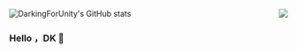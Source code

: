 ![DarkingForUnity's GitHub stats](https://github-readme-stats.vercel.app/api?username=DarkingForUnity&locale=cn)
<img align="right" src="https://github-readme-stats.vercel.app/api?username=DarkingForUnity&show_icons=true&icon_color=CE1D2D&text_color=718096&bg_color=ffffff&hide_title=true" />
### Hello ，DK 👋


<!--
**DarkingForUnity/DarkingForUnity** is a ✨ _special_ ✨ repository because its `README.md` (this file) appears on your GitHub profile.

Here are some ideas to get you started:

- 🔭 I’m currently working on ...
- 🌱 I’m currently learning ...
- 👯 I’m looking to collaborate on ...
- 🤔 I’m looking for help with ...
- 💬 Ask me about ...
- 📫 How to reach me: ...
- 😄 Pronouns: ...
- ⚡ Fun fact: ...
-->

